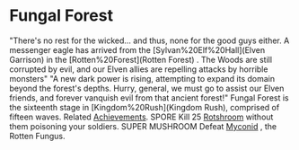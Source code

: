 # Fungal Forest

 "There's no rest for the wicked... and thus, none for the good guys either. A messenger eagle has arrived from the [Sylvan%20Elf%20Hall](Elven Garrison) in the [Rotten%20Forest](Rotten Forest) . The Woods are still corrupted by evil, and our Elven allies are repelling attacks by horrible monsters"
 "A new dark power is rising, attempting to expand its domain beyond the forest's depths. Hurry, general, we must go to assist our Elven friends, and forever vanquish evil from that ancient forest!"
Fungal Forest is the sixteenth stage in [Kingdom%20Rush](Kingdom Rush), comprised of fifteen waves. 
Related [Achievements](Achievements).
 SPORE Kill 25 [Rotshroom](Shrooms) without them poisoning your soldiers.
 SUPER MUSHROOM Defeat [Myconid](Myconid) , the Rotten Fungus.